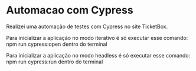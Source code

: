 # Automacao com Cypress
 Realizei uma automação de testes com Cypress no site TicketBox.
 
Para inicializar a aplicação no modo iterativo é só executar esse comando: npm run cypress:open dentro do terminal

Para inicializar a aplicação no modo headless é só executar esse comando: npm run cypress:run dentro do terminal
